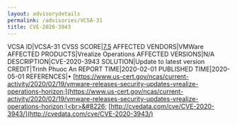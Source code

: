 ```yaml
---
layout: advisorydetails
permalink: /advisories/VCSA-31
title: CVE-2020-3943
---
```

VCSA ID|VCSA-31
CVSS SCORE|[7.5](https://nvd.nist.gov/vuln-metrics/cvss/v3-calculator?calculator&version=3.0&vector=(CVSS:3.1/AV:N/AC:L/PR:N/UI:N/S:U/C:H/I:N/A:N))
AFFECTED VENDORS|VMWare
AFFECTED PRODUCTS|Vrealize Operations
AFFECTED VERSIONS|N/A
DESCRIPTION|CVE-2020-3943
SOLUTION|Update to latest version
CREDIT|Trinh Phuoc An
REPORT TIME|2020-02-01
PUBLISHED TIME|2020-05-01
REFERENCES|&#8226; [https://www.us-cert.gov/ncas/current-activity/2020/02/19/vmware-releases-security-updates-vrealize-operations-horizon;](https://www.us-cert.gov/ncas/current-activity/2020/02/19/vmware-releases-security-updates-vrealize-operations-horizon;)<br>&#8226; [http://cvedata.com/cve/CVE-2020-3943/](http://cvedata.com/cve/CVE-2020-3943/)
